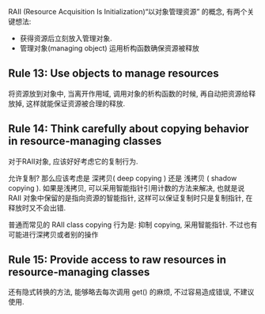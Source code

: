 RAII (Resource Acquisition Is Initialization)“以对象管理资源” 的概念,
有两个关键想法:
* 获得资源后立刻放入管理对象.
* 管理对象(managing object) 运用析构函数确保资源被释放

## Rule 13: Use objects to manage resources
将资源放到对象中, 当离开作用域, 调用对象的析构函数的时候, 再自动把资源给释放掉, 这样就能保证资源被合理的释放.

## Rule 14: Think carefully about copying behavior in resource-managing classes
对于RAII对象, 应该好好考虑它的复制行为.

允许复制? 那么应该考虑是 深拷贝( deep copying ) 还是 浅拷贝 ( shadow copying ).
如果是浅拷贝, 可以采用智能指针引用计数的方法来解决, 也就是说 RAII 对象中保留的是指向资源的智能指针, 这样可以保证复制时只是复制指针, 在释放时又不会出错.

普通而常见的 RAII class copying 行为是: 抑制 copying, 采用智能指针. 不过也有可能进行深拷贝或者别的操作

## Rule 15: Provide access to raw resources in resource-managing classes

还有隐式转换的方法, 能够略去每次调用 get() 的麻烦, 不过容易造成错误, 不建议使用.


